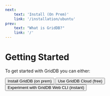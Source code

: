 ```yaml
---
next: 
    text: 'Install (On Prem)'
    link: '/installation/ubuntu'
prev: 
    text: "What is GridDB?"
    link: '/'
---
```


# Getting Started 

To get started with GridDB you can either: 

<div class="button-flex-container">
    <a href="/installation/ubuntu"><button class="install-btn"> Install GridDB (on prem)</button></a>
    <a href="https://form.ict-toshiba.jp/download_form_griddb_cloud_freeplan_e?utm_source=griddbnetdocs&utm_medium=gsoverview"><button class="install-btn"> Use GridDB Cloud (free) </button></a>
   <a href="https://demo.griddb.net"><button class="install-btn"> Experiment with GridDB Web CLI (instant) </button></a>
</div>